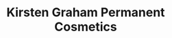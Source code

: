 ---
title: "Kirsten Graham Permanent Cosmetics"
url: /glasgow/kirsten-graham-permanent-cosmetics/
shop: beauty
---